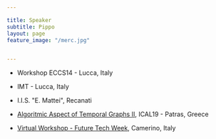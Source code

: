 ```yaml
---

title: Speaker
subtitle: Pippo
layout: page
feature_image: "/merc.jpg"


---
```



- Workshop ECCS14 - Lucca, Italy

- IMT - Lucca, Italy

- I.I.S. "E. Mattei", Recanati

- [Algoritmic Aspect of Temporal Graphs II](http://community.dur.ac.uk/george.mertzios/Workshops/ICALP-19-Satellite/Temporal-Graphs-ICALP-2019.html), ICAL19 - Patras, Greece

- [Virtual Workshop - Future Tech Week](http://www.topdrim.eu/FutureTech-Week2019), Camerino, Italy
